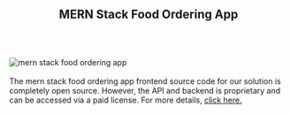 <h2 style="text-align:center">MERN Stack Food Ordering App</h2><br/><br/>

![mern stack food ordering app](https://admin.ninjascode.com/wp-content/uploads/2025/repoImages/margaret/6.webp) <br/><br/>The mern stack food ordering app frontend source code for our solution is completely open source. However, the API and backend is proprietary and can be accessed via a paid license. For more details, <a href="https://enatega.com/?utm_source=github&utm_medium=repo&utm_campaign=margaret-mern-stack-food-ordering-app" target="_blank">click here.</a>
